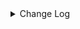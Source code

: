 <details><summary> Change Log </summary>

| Change | Commit | Version |
| --- | --- | --- |
|[Feature][Connector-V2] Add `filename_extension` parameter for read/write file (#8769)|https://github.com/apache/seatunnel/commit/78b23c0ef5| dev |
|[Fix][Connector-v2] Add DateMilliConvertor to Convert DateMilliVector into Default Timezone (#8736)|https://github.com/apache/seatunnel/commit/7b8298a8a4| dev |
|[Fix][Connector-V2] fix starRocks automatically creates tables with comment (#8568)|https://github.com/apache/seatunnel/commit/c4cb1fc4a3| dev |
|[Feature][Connector-V2] Support single file mode in file sink (#8518)|https://github.com/apache/seatunnel/commit/e893deed50| dev |
|[Fix][Connector-V2] Fixed adding table comments (#8514)|https://github.com/apache/seatunnel/commit/edca75b0d6| dev |
|[Feature][Core] Support read arrow data (#8137)|https://github.com/apache/seatunnel/commit/4710ea0f8d|2.3.9|
|[Feature][Clickhouse] Support sink savemode  (#8086)|https://github.com/apache/seatunnel/commit/e6f92fd79b|2.3.9|
|[Improve][dist]add shade check rule (#8136)|https://github.com/apache/seatunnel/commit/51ef800016|2.3.9|
|[Fix][Connector-V2] Fix AbstractSingleSplitReader lock useless when do checkpoint (#7764)|https://github.com/apache/seatunnel/commit/a941b91628|2.3.9|
|[Improve][Core] Move MultiTableSink to seatunnel-api module (#7243)|https://github.com/apache/seatunnel/commit/cc5949988b|2.3.6|
|[Feature][Connector-V2] Support jdbc hana catalog and type convertor (#6950)|https://github.com/apache/seatunnel/commit/d663398739|2.3.6|
|[Improve][CDC] Close idle subtasks gorup(reader/writer) in increment phase (#6526)|https://github.com/apache/seatunnel/commit/454c339b9c|2.3.6|
|[Fix] Fix MultiTableWriterRunnable can not catch Throwable error (#6734)|https://github.com/apache/seatunnel/commit/d826cf9ece|2.3.6|
|[Fix][Connector-v2] Fix the sql statement error of create table for doris and starrocks (#6679)|https://github.com/apache/seatunnel/commit/88263cd69f|2.3.6|
|[Improve][CDC] Optimize split state memory allocation in increment phase (#6554)|https://github.com/apache/seatunnel/commit/fe33422161|2.3.5|
|[Feature][Core] Support event listener for job (#6419)|https://github.com/apache/seatunnel/commit/831d0022eb|2.3.5|
|[Improve] Improve MultiTableSinkWriter prepare commit performance (#6495)|https://github.com/apache/seatunnel/commit/2086b0e8a6|2.3.5|
|[Improve][API] Unify type system api(data &amp; type) (#5872)|https://github.com/apache/seatunnel/commit/b38c7edcc9|2.3.5|
|[Hotfix][Zeta] Fix job can not restore when last checkpoint failed (#6193)|https://github.com/apache/seatunnel/commit/59f60b9f73|2.3.4|
|[Improve] Extend `SupportResourceShare` to spark/flink (#5847)|https://github.com/apache/seatunnel/commit/c69da93b87|2.3.4|
|[Feature][Core] Upgrade flink source translation (#5100)|https://github.com/apache/seatunnel/commit/5aabb14a94|2.3.4|
|[Fix] Fix MultiTableSinkWriter thread index always 1 (#5832)|https://github.com/apache/seatunnel/commit/a6523ba368|2.3.4|
|[Improve][Connector-V2][Common] Remove assert key word. (#5915)|https://github.com/apache/seatunnel/commit/d757dcd1fc|2.3.4|
|[Improve] Remove use `SeaTunnelSink::getConsumedType` method and mark it as deprecated (#5755)|https://github.com/apache/seatunnel/commit/8de7408100|2.3.4|
|[Fix] Fix MultiTableSink restore failed when add new table (#5746)|https://github.com/apache/seatunnel/commit/21503bd771|2.3.4|
|[feature][connector-jdbc]Add Save Mode function and Connector-JDBC (MySQL) connector has been realized (#5663)|https://github.com/apache/seatunnel/commit/eff17ccbe5|2.3.4|
|[Improve] Add default implement for `SeaTunnelSink::setTypeInfo` (#5682)|https://github.com/apache/seatunnel/commit/86cba87450|2.3.4|
|[Fix] Fix MultiTableSink return committer but sink do not support (#5710)|https://github.com/apache/seatunnel/commit/c413040a6e|2.3.4|
|[Fix] Fix log error when multi-table sink close (#5683)|https://github.com/apache/seatunnel/commit/fea4b6f268|2.3.4|
|[Feature] Support multi-table sink (#5620)|https://github.com/apache/seatunnel/commit/81ac173189|2.3.4|
|[Hotfix] Fix com.google.common.base.Preconditions to seatunnel shade one (#5284)|https://github.com/apache/seatunnel/commit/ed5eadcf73|2.3.3|
|[Bugfix][zeta] Fix cdc connection does not close (#4922)|https://github.com/apache/seatunnel/commit/a2d2f2dda8|2.3.3|
|[improve][zeta] fix zeta bugs|https://github.com/apache/seatunnel/commit/3a82e8b39f|2.3.1|
|Merge branch &#x27;dev&#x27; into merge/cdc|https://github.com/apache/seatunnel/commit/4324ee1912|2.3.1|
|[Improve][Project] Code format with spotless plugin.|https://github.com/apache/seatunnel/commit/423b583038|2.3.1|
|[Improve][SeaTunnelSchema] Complete data type prompt. (#4181)|https://github.com/apache/seatunnel/commit/9e92593709|2.3.1|
|[improve][api] Refactoring schema parse (#4157)|https://github.com/apache/seatunnel/commit/b2f573a13e|2.3.1|
|[Improve][build] Give the maven module a human readable name (#4114)|https://github.com/apache/seatunnel/commit/d7cd601051|2.3.1|
|Add Kafka catalog (#4106)|https://github.com/apache/seatunnel/commit/34f1f21e48|2.3.1|
|[Improve][Project] Code format with spotless plugin. (#4101)|https://github.com/apache/seatunnel/commit/a2ab166561|2.3.1|
|[Hotfix][Connector-V2] Fix ConcurrentModificationException when snapshotState based on SourceReaderBase (#4011)|https://github.com/apache/seatunnel/commit/cd2bd6a408|2.3.1|
|[Feature][shade][Jackson] Add seatunnel-jackson module (#3947)|https://github.com/apache/seatunnel/commit/5d8862ec9c|2.3.1|
|[Improve][CDC][base] Guaranteed to be exactly-once in the process of switching from SnapshotTask to IncrementalTask (#3837)|https://github.com/apache/seatunnel/commit/8379aaf876|2.3.1|
|[feature][cdc] Fixed error in mysql cdc under real-time job (#3666)|https://github.com/apache/seatunnel/commit/2238fda300|2.3.0|
|[Feature][Connector-V2][AmazonDynamoDB] Add Factory for AmazonDynamoDB (#3348)|https://github.com/apache/seatunnel/commit/a0068efdbf|2.3.0|
|[Feature][Connector-V2][SeaTunnelSchema] Improve code structure (#3384)|https://github.com/apache/seatunnel/commit/98b9168d5a|2.3.0|
|[feature][connector][common] Add  `SingleThreadMultiplexSourceReaderBase (#3335)|https://github.com/apache/seatunnel/commit/f4e33b5912|2.3.0|
|[Connector-V2] [ElasticSearch] Add ElasticSearch Source/Sink Factory (#3325)|https://github.com/apache/seatunnel/commit/38254e3f26|2.3.0|
|[Feature][Connector-V2] [Amazondynamodb Connector]add amazondynamodb source &amp; sink connnector (#3166)|https://github.com/apache/seatunnel/commit/183bac02f0|2.3.0|
|unify `flatten-maven-plugin` version (#3078)|https://github.com/apache/seatunnel/commit/ed743fddcc|2.3.0-beta|
|Merge remote-tracking branch &#x27;upstream/dev&#x27; into st-engine|https://github.com/apache/seatunnel/commit/73a699d47b|2.3.0-beta|
|[Imporve][Connector-V2] Imporve iotdb connector (#2917)|https://github.com/apache/seatunnel/commit/3da11ce19b|2.3.0-beta|
|Merge remote-tracking branch &#x27;upstream/dev&#x27; into st-engine|https://github.com/apache/seatunnel/commit/ca80df779a|2.3.0-beta|
|[Connector-V2] [ElasticSearch] Fix ElasticSearch Connector V2 Bug (#2817)|https://github.com/apache/seatunnel/commit/2fcbbf464a|2.2.0-beta|
|[Improve][SeaTunnel-Schema] Support parse row type from config file (#2771)|https://github.com/apache/seatunnel/commit/9f59fc1874|2.2.0-beta|
|[Bug][Core] Fix the bug that can not convert array and map (#2750)|https://github.com/apache/seatunnel/commit/6db4d7595d|2.2.0-beta|
|[Improve][build] Improved scope of maven-shade-plugin (#2665)|https://github.com/apache/seatunnel/commit/93bc8bd116|2.2.0-beta|
|[#2606]Dependency management split (#2630)|https://github.com/apache/seatunnel/commit/fc047be69b|2.2.0-beta|
|[chore][connector-common] Rename SeatunnelSchema to SeaTunnelSchema (#2538)|https://github.com/apache/seatunnel/commit/7dc2a27388|2.2.0-beta|
|[hotfix][engine][dag] Loss of parallelism when recreating actions. (#2519)|https://github.com/apache/seatunnel/commit/7953ac149f|2.3.0-beta|
|[hotfix] fix user-defined schema for bytes type translattion (#2530)|https://github.com/apache/seatunnel/commit/0491a33edc|2.2.0-beta|
|[Imporve][Fake-Connector-V2]support user-defined-schmea and random data for fake-table  (#2406)|https://github.com/apache/seatunnel/commit/a5447528c3|2.2.0-beta|
|[Feature][Connector-V2] Local file json support (#2465)|https://github.com/apache/seatunnel/commit/65a92f2496|2.2.0-beta|
|[Improve][Connector-V2] Http source support user-defined schema (#2439)|https://github.com/apache/seatunnel/commit/793933b6b8|2.2.0-beta|
|[Engine][Task] Add task runtime logic (#2386)|https://github.com/apache/seatunnel/commit/14d3b92a54|2.3.0-beta|
|[Feature][Connector-V2] Support user-defined schema for source connectors (#2392)|https://github.com/apache/seatunnel/commit/6b650bef07|2.2.0-beta|
|Merge from dev to st-engine (#2243)|https://github.com/apache/seatunnel/commit/41e530afd5|2.3.0-beta|
|StateT of SeaTunnelSource should extend `Serializable` (#2214)|https://github.com/apache/seatunnel/commit/8c426ef850|2.2.0-beta|
|[Improvement][new api] refer to https://github.com/apache/incubator-seatunnel/issues/2127 (#2144)|https://github.com/apache/seatunnel/commit/e19660a049|2.2.0-beta|
|[api-draft][Optimize] Optimize module name (#2062)|https://github.com/apache/seatunnel/commit/f79e3112b1|2.2.0-beta|

</details>
